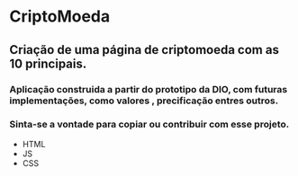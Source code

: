 # CriptoMoeda
## Criação de uma página de criptomoeda com as 10 principais.
### Aplicação construida a partir do prototipo da DIO, com futuras implementações, como valores , precificação entres outros.
### Sinta-se a vontade para copiar ou contribuir com esse projeto.
- HTML
- JS
- CSS
